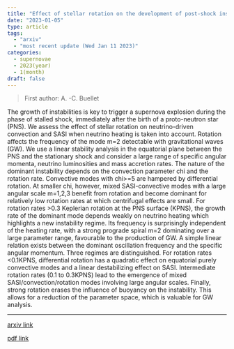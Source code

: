 ```yaml
---
title: "Effect of stellar rotation on the development of post-shock instabilities during core-collapse supernovae"
date: "2023-01-05"
type: article
tags:
  - "arxiv"
  - "most recent update (Wed Jan 11 2023)"
categories:
  - supernovae
  - 2023(year)
  - 1(month)
draft: false
---
```


> First author: A. -C. Buellet

 The growth of instabilities is key to trigger a supernova explosion during
the phase of stalled shock, immediately after the birth of a proto-neutron star
(PNS). We assess the effect of stellar rotation on neutrino-driven convection
and SASI when neutrino heating is taken into account. Rotation affects the
frequency of the mode m=2 detectable with gravitational waves (GW). We use a
linear stability analysis in the equatorial plane between the PNS and the
stationary shock and consider a large range of specific angular momenta,
neutrino luminosities and mass accretion rates. The nature of the dominant
instability depends on the convection parameter chi and the rotation rate.
Convective modes with chi>=5 are hampered by differential rotation. At smaller
chi, however, mixed SASI-convective modes with a large angular scale m=1,2,3
benefit from rotation and become dominant for relatively low rotation rates at
which centrifugal effects are small. For rotation rates >0.3 Keplerian rotation
at the PNS surface (KPNS), the growth rate of the dominant mode depends weakly
on neutrino heating which highlights a new instability regime. Its frequency is
surprisingly independent of the heating rate, with a strong prograde spiral m=2
dominating over a large parameter range, favourable to the production of GW. A
simple linear relation exists between the dominant oscillation frequency and
the specific angular momentum. Three regimes are distinguished. For rotation
rates <0.1KPNS, differential rotation has a quadratic effect on equatorial
purely convective modes and a linear destabilizing effect on SASI. Intermediate
rotation rates (0.1 to 0.3KPNS) lead to the emergence of mixed
SASI/convection/rotation modes involving large angular scales. Finally, strong
rotation erases the influence of buoyancy on the instability. This allows for a
reduction of the parameter space, which is valuable for GW analysis.

---
[arxiv link](http://arxiv.org/abs/2301.01962v1)

[pdf link](http://arxiv.org/pdf/2301.01962v1)